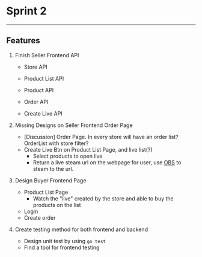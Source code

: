 # Sprint 2
---
## Features
1. Finish Seller Frontend API 
   - Store API 
   - Product List API 
   - Product API 
   
   - Order API 
   - Create Live API
   
2. Missing Designs on Seller Frontend Order Page
   - [Discussion] Order Page. In every store will have an order list? OrderList with store filter? 
   - Create Live Btn on Product List Page, and live list(?)
      - Select products to open live
      - Return a live steam url on the webpage for user, use [OBS](https://obsproject.com/) to steam to the url.
        
3. Design Buyer Frontend Page
   - Product List Page 
      - Watch the "live" created by the store and able to buy the products on the list
   - Login
   - Create order

4. Create testing method for both frontend and backend
   - Design unit test by using ```go test```
   - Find a tool for frontend testing

